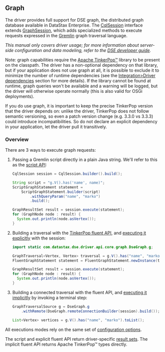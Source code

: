 ## Graph

The driver provides full support for DSE graph, the distributed graph database available in DataStax
Enterprise. The [CqlSession] interface extends [GraphSession], which adds specialized methods to
execute requests expressed in the [Gremlin] graph traversal language.  

*This manual only covers driver usage; for more information about server-side configuration and data
modeling, refer to the [DSE developer guide].*

Note: graph capabilities require the [Apache TinkerPop™] library to be present on the classpath. The
driver has a non-optional dependency on that library, but if your application does not use graph at
all, it is possible to exclude it to minimize the number of runtime dependencies (see the
[Integration>Driver dependencies](../../integration/#driver-dependencies) section for more
details). If the library cannot be found at runtime, graph queries won't be available and a warning
will be logged, but the driver will otherwise operate normally (this is also valid for OSGi
deployments).

If you do use graph, it is important to keep the precise TinkerPop version that the driver depends
on: unlike the driver, TinkerPop does not follow semantic versioning, so even a patch version change
(e.g. 3.3.0 vs 3.3.3) could introduce incompatibilities. So do not declare an explicit dependency in
your application, let the driver pull it transitively.

### Overview

There are 3 ways to execute graph requests:

1. Passing a Gremlin script directly in a plain Java string. We'll refer to this as the
   [script API](script/):

    ```java
    CqlSession session = CqlSession.builder().build();
 
    String script = "g.V().has('name', name)";
    ScriptGraphStatement statement =
        ScriptGraphStatement.builder(script)
            .withQueryParam("name", "marko")
            .build();
 
    GraphResultSet result = session.execute(statement);
    for (GraphNode node : result) {
      System.out.println(node.asVertex());
    }
    ```
    
2. Building a traversal with the [TinkerPop fluent API](fluent/), and [executing it
   explicitly](fluent/explicit/) with the session:
   
    ```java
    import static com.datastax.dse.driver.api.core.graph.DseGraph.g;
   
    GraphTraversal<Vertex, Vertex> traversal = g.V().has("name", "marko");
    FluentGraphStatement statement = FluentGraphStatement.newInstance(traversal);
 
    GraphResultSet result = session.execute(statement);
    for (GraphNode node : result) {
      System.out.println(node.asVertex());
    }
    ```

3. Building a connected traversal with the fluent API, and [executing it
   implicitly](fluent/implicit/) by invoking a terminal step:
   
    ```java
    GraphTraversalSource g = DseGraph.g
        .withRemote(DseGraph.remoteConnectionBuilder(session).build());

    List<Vertex> vertices = g.V().has("name", "marko").toList();
    ```

All executions modes rely on the same set of [configuration options](options/).

The script and explicit fluent API return driver-specific [result sets](results/). The implicit
fluent API returns Apache TinkerPop™ types directly.

[Apache TinkerPop™]: http://tinkerpop.apache.org/

[CqlSession]: https://docs.datastax.com/en/drivers/java/4.9/com/datastax/oss/driver/api/core/CqlSession.html
[GraphSession]: https://docs.datastax.com/en/drivers/java/4.9/com/datastax/dse/driver/api/core/graph/GraphSession.html

[DSE developer guide]: https://docs.datastax.com/en/dse/6.0/dse-dev/datastax_enterprise/graph/graphTOC.html
[Gremlin]: https://docs.datastax.com/en/dse/6.0/dse-dev/datastax_enterprise/graph/dseGraphAbout.html#dseGraphAbout__what-is-cql
